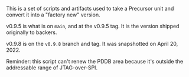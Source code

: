 This is a set of scripts and artifacts used to take a Precursor unit
and convert it into a "factory new" version.

v0.9.5 is what is on `main`, and at the v0.9.5 tag. It is the version shipped originally to backers.

v0.9.8 is on the `v0.9.8` branch and tag. It was snapshotted on April 20, 2022.

Reminder: this script can't renew the PDDB area because it's outside the addressable range of JTAG-over-SPI.